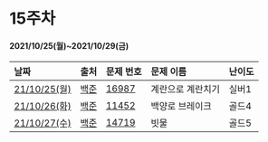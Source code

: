 # 15주차
#### 2021/10/25(월)~2021/10/29(금)

|날짜|출처|문제 번호|문제 이름|난이도|
|:---|:---|:---|:---|:---| 
|[21/10/25(월)](https://github.com/Algo-Git/Code/tree/main/15%EC%A3%BC%EC%B0%A8/211025)|[백준](https://www.acmicpc.net/)|[16987](https://www.acmicpc.net/problem/16987)|계란으로 계란치기|실버1|
|[21/10/26(화)](https://github.com/Algo-Git/Code/tree/main/15%EC%A3%BC%EC%B0%A8/211026)|[백준](https://www.acmicpc.net/)|[11452](https://www.acmicpc.net/problem/11562)|백양로 브레이크|골드4|
|[21/10/27(수)](https://github.com/Algo-Git/Code/tree/main/15%EC%A3%BC%EC%B0%A8/211027)|[백준](https://www.acmicpc.net/)|[14719](https://www.acmicpc.net/problem/14719)|빗물|골드5|
